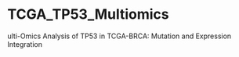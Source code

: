 # TCGA_TP53_Multiomics
ulti-Omics Analysis of TP53 in TCGA-BRCA: Mutation and Expression Integration
